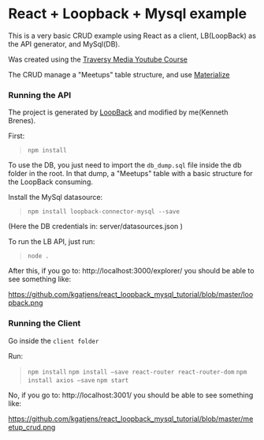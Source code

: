 # React + Loopback + Mysql example

This is a very basic CRUD example using React as a client, LB(LoopBack) as the API generator, and MySql(DB).

Was created using the [Traversy Media Youtube Course](https://www.youtube.com/watch?v=Mx-cywTNy8s)

The CRUD manage a "Meetups" table structure, and use [Materialize](http://materializecss.com/) 

### Running the API

The project is generated by [LoopBack](http://loopback.io) and modified by me(Kenneth Brenes).

First:

> `npm install`

To use the DB, you just need to import the `db_dump.sql` file inside the db folder in the root. In that dump, a "Meetups" table with a basic structure for the LoopBack consuming.

Install the MySql datasource:

> `npm install loopback-connector-mysql --save`

(Here the DB credentials in: server/datasources.json
)

To run the LB API, just run:

> `node .`

After this, if you go to: http://localhost:3000/explorer/ you should be able to see something like: 

https://github.com/kgatjens/react_loopback_mysql_tutorial/blob/master/loopback.png

### Running the Client

Go inside the `client folder`

Run:

> `npm install`
> `npm install —save react-router react-router-dom`
> `npm install axios —save`
> `npm start`

No, if you go to: http://localhost:3001/ you should be able to see something like:

https://github.com/kgatjens/react_loopback_mysql_tutorial/blob/master/meetup_crud.png



